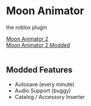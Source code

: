 # Moon Animator
the roblox plugin

<a href="https://www.roblox.com/library/4725618216">
  Moon Animator 2
</a><br>
<a href="https://www.roblox.com/library/13348928931">
  Moon Animator 2 Modded
</a><br><br>

## Modded Features
  - Autosave (every minute)
  - Audio Support (buggy)
  - Catalog / Accessory Inserter
